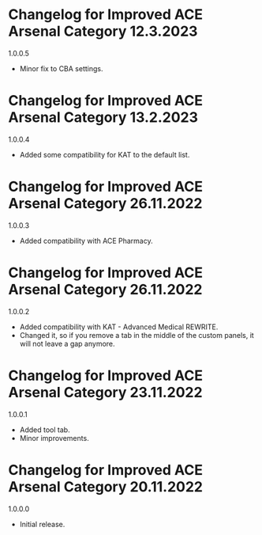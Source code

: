 # Changelog for Improved ACE Arsenal Category 12.3.2023

1.0.0.5
- Minor fix to CBA settings.

# Changelog for Improved ACE Arsenal Category 13.2.2023

1.0.0.4
- Added some compatibility for KAT to the default list.

# Changelog for Improved ACE Arsenal Category 26.11.2022

1.0.0.3
- Added compatibility with ACE Pharmacy.

# Changelog for Improved ACE Arsenal Category 26.11.2022

1.0.0.2
- Added compatibility with KAT - Advanced Medical REWRITE.
- Changed it, so if you remove a tab in the middle of the custom panels, it will not leave a gap anymore.

# Changelog for Improved ACE Arsenal Category 23.11.2022

1.0.0.1
- Added tool tab.
- Minor improvements.

# Changelog for Improved ACE Arsenal Category 20.11.2022

1.0.0.0
- Initial release.
